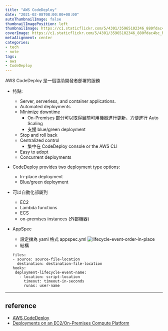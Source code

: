 ```yaml
---
title: "AWS CodeDeploy"
date: "2021-02-08T08:00:00+08:00"
autoThumbnailImage: false
thumbnailImagePosition: left
thumbnailImage: https://c1.staticflickr.com/5/4301/35965102346_880fdac4bc_h.jpg
coverImage: https://c1.staticflickr.com/5/4301/35965102346_880fdac4bc_h.jpg
metaAlignment: center
categories:
- tech
- note
tags:
- aws
- CodeDeploy
---
```

AWS CodeDeploy 是一個協助開發者部署的服務
<!--more-->
* 特點:
  * Server, serverless, and container applications.
  * Automated deployments
  * Minimize downtime
    * On-Premises 部分可以取得目前可用機器進行更新，方便進行 Auto Scaling
    * 支援 blue/green deployment
  * Stop and roll back
  * Centralized control
    * 集中在 CodeDeploy console or the AWS CLI
  * Easy to adopt
  * Concurrent deployments
* CodeDeploy provides two deployment type options:
  * In-place deployment
  * Blue/green deployment

* 可以自動化部屬到
  * EC2
  * Lambda functions
  * ECS
  * on-premises instances (外部機器)

* AppSpec
  * 設定擋為 yaml 格式 appspec.yml
  ![lifecycle-event-order-in-place](https://docs.aws.amazon.com/codedeploy/latest/userguide/images/lifecycle-event-order-in-place.png)
  * 結構
  ```
  files:
  - source: source-file-location
    destination: destination-file-location
  hooks:
   deployment-lifecycle-event-name:
     - location: script-location
       timeout: timeout-in-seconds
       runas: user-name
  ```

-----
## reference
* [AWS CodeDeploy](https://docs.aws.amazon.com/codedeploy/latest/userguide/welcome.html)
* [Deployments on an EC2/On-Premises Compute Platform](https://docs.aws.amazon.com/codedeploy/latest/userguide/deployment-steps-server.html)
